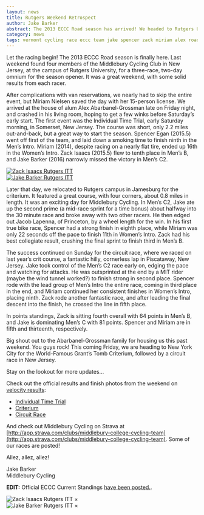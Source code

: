 ```yaml
---
layout: news
title: Rutgers Weekend Retrospect
author: Jake Barker
abstract: The 2013 ECCC Road season has arrived! We headed to Rutgers University for a three-race, two-day omnium season opener. It was a great weekend, with solid results and good times had by all.
category: news
tags: vermont cycling race eccc team jake spencer zack miriam alex road weekend rutgers
---
```


Let the racing begin! The 2013 ECCC Road season is finally here. Last weekend found four members of the Middlebury Cycling Club in New Jersey, at the campus of Rutgers University, for a three-race, two-day omnium for the season opener. It was a great weekend, with some solid results from each racer.

After complications with van reservations, we nearly had to skip the entire event, but Miriam Nielsen saved the day with her 15-person license. We arrived at the house of alum Alex Abarbanel-Grossman late on Friday night, and crashed in his living room, hoping to get a few winks before Saturday’s early start. 
The first event was the Individual Time Trial, early Saturday morning, in Somerset, New Jersey. The course was short, only 2.2 miles out-and-back, but a great way to start the season. Spencer Egan (2015.5) went off first of the team, and laid down a smoking time to finish ninth in the Men’s Intro. Miriam (2014), despite racing on a nearly flat tire, ended up 16th in the Women’s Intro. Zack Isaacs (2015.5) flew to tenth place in Men’s B, and Jake Barker (2016) narrowly missed the victory in Men’s C2.

<div class="row">
	<div class="six columns">
		<a href="#" class="th" data-reveal-id="zackImage"><img src="/assets/images/img/carousel/rutgers_zack.jpg" alt="Zack Isaacs Rutgers ITT" /></a>
	</div>
	<div class="six columns">
		<a href="#" class="th" data-reveal-id="jakeImage"><img src="/assets/images/img/posts/rutgers_jake.jpg" alt="Jake Barker Rutgers ITT" /></a>
	</div>
</div>

Later that day, we relocated to Rutgers campus in Jamesburg for the criterium. It featured a great course, with four corners, about 0.8 miles in length. It was an exciting day for Middlebury Cycling. In Men’s C2, Jake ate up the second prime (a mid-race sprint for a time bonus) about halfway into the 30 minute race and broke away with two other racers. He then edged out Jacob Lapenna, of Princeton, by a wheel length for the win. In his first true bike race, Spencer had a strong finish in eighth place, while Miriam was only 22 seconds off the pace to finish 11th in Women’s Intro. Zack had his best collegiate result, crushing the final sprint to finish third in Men’s B.

The success continued on Sunday for the circuit race, where we raced on last year’s crit course, a fantastic hilly, cornerless lap in Piscataway, New Jersey. Jake took control of the Men’s C2 race early on, edging the pace and watching for attacks. He was outsprinted at the end by a MIT rider (maybe the wind tunnel worked?) to finish strong in second place. Spencer rode with the lead group of Men’s Intro the entire race, coming in third place in the end, and Miriam continued her consistent finishes in Women’s Intro, placing ninth. Zack rode another fantastic race, and after leading the final descent into the finish, he crossed the line in fifth place.

In points standings, Zack is sitting fourth overall with 64 points in Men’s B, and Jake is dominating Men’s C with 81 points. Spencer and Miriam are in fifth and thirteenth, respectively.

Big shout out to the Abarbanel-Grossman family for housing us this past weekend. You guys rock! This coming Friday, we are heading to New York City for the World-Famous Grant’s Tomb Criterium, followed by a circuit race in New Jersey. 

Stay on the lookout for more updates...

Check out the official results and finish photos from the weekend on [velocity results](http://www.velocityresults.net):

* [Individual Time Trial](http://velocityresults.com/results/423/eccc-week-1-rutgers-itt-somerset-nj)
* [Criterium](http://velocityresults.com/results/424/eccc-week-1-rutgers-criterium-jamesburg-nj)
* [Circuit Race](http://velocityresults.com/results/425/eccc-week-1-rutgers-circuit-race-jamesburg-nj)

And check out Middlebury Cycling on Strava at [http://app.strava.com/clubs/middlebury-college-cycling-team](http://app.strava.com/clubs/middlebury-college-cycling-team). Some of our races are posted!

Allez, allez, allez!

Jake Barker<br>
Middlebury Cycling

**EDIT:** Official ECCC Current Standings [have been posted.](http://velocityresults.com/results/426/eccc-overall-standings-2013).

<div id="zackImage" class="reveal-modal xxlarge">
  <img src="/assets/images/img/carousel/rutgers_zack.jpg" alt="Zack Isaacs Rutgers ITT" />
  <a class="close-reveal-modal">&#215;</a>
</div>
<div id="jakeImage" class="reveal-modal xxlarge">
  <img src="/assets/images/img/posts/rutgers_jake.jpg" alt="Jake Barker Rutgers ITT" />
  <a class="close-reveal-modal">&#215;</a>
</div>